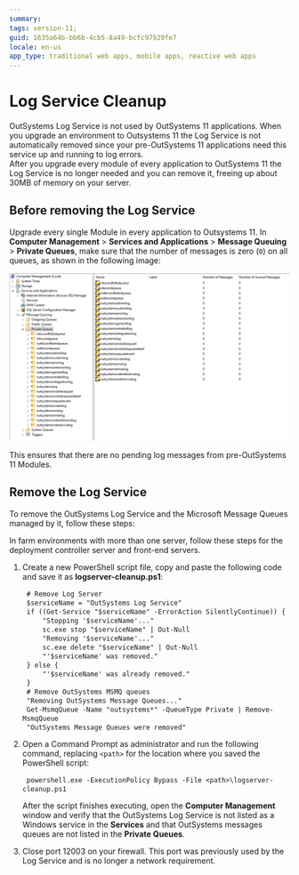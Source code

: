 ```yaml
---
summary:
tags: version-11;
guid: 1635a64b-bb6b-4cb5-8a49-bcfc97929fe7
locale: en-us
app_type: traditional web apps, mobile apps, reactive web apps
---
```


# Log Service Cleanup

OutSystems Log Service is not used by OutSystems 11 applications.
When you upgrade an environment to Outsystems 11 the Log Service is not automatically removed since your pre-OutSystems 11 applications need this service up and running to log errors.  
After you upgrade every module of every application to OutSystems 11 the Log Service is no longer needed and you can remove it, freeing up about 30MB of memory on your server.

## Before removing the Log Service

Upgrade every single Module in every application to Outsystems 11. 
In **Computer Management** > **Services and Applications** > **Message Queuing** > **Private Queues**, make sure that the number of messages is zero (`0`) on all queues, as shown in the following image:

![](images/log-service-clean-1.png)

This ensures that there are no pending log messages from pre-OutSystems 11 Modules.

## Remove the Log Service

To remove the OutSystems Log Service and the Microsoft Message Queues managed by it, follow these steps:

<div class="info" markdown="1">

In farm environments with more than one server, follow these steps for the deployment controller server and front-end servers.

</div>

1. Create a new PowerShell script file, copy and paste the following code and save it as **logserver-cleanup.ps1**:

        # Remove Log Server
        $serviceName = "OutSystems Log Service"
        if ((Get-Service "$serviceName" -ErrorAction SilentlyContinue)) {
            "Stopping '$serviceName'..."
            sc.exe stop "$serviceName" | Out-Null
            "Removing '$serviceName'..."
            sc.exe delete "$serviceName" | Out-Null
            "'$serviceName' was removed."
        } else {
            "'$serviceName' was already removed."
        }
        # Remove OutSystems MSMQ queues
        "Removing OutSystems Message Queues..."
        Get-MsmqQueue -Name "outsystems*" -QueueType Private | Remove-MsmqQueue
        "OutSystems Message Queues were removed"

1. Open a Command Prompt as administrator and run the following command, replacing `<path>` for the location where you saved the PowerShell script: 

        powershell.exe -ExecutionPolicy Bypass -File <path>\logserver-cleanup.ps1

    After the script finishes executing, open the **Computer Management** window and verify that the OutSystems Log Service is not listed as a Windows service in the **Services** and that OutSystems messages queues are not listed in the **Private Queues**.

1. Close port 12003 on your firewall. This port was previously used by the Log Service and is no longer a network requirement.
